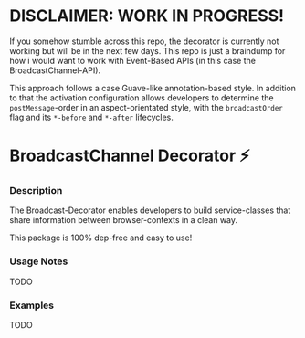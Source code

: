 # DISCLAIMER: WORK IN PROGRESS!
If you somehow stumble across this repo, the decorator is currently not working but will be in the next few days. This repo is just a braindump for how i would want to work with Event-Based APIs (in this case the BroadcastChannel-API).

This approach follows a case Guave-like annotation-based style. In addition to that the activation configuration allows developers to determine the `postMessage`-order in an aspect-orientated style, with the `broadcastOrder` flag and its `*-before` and `*-after` lifecycles.

# BroadcastChannel Decorator ⚡️

### Description
The Broadcast-Decorator enables developers to build service-classes that share information between
browser-contexts in a clean way.

This package is 100% dep-free and easy to use!

### Usage Notes

TODO 

### Examples

TODO
